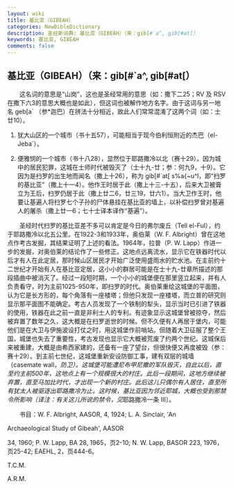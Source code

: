 ```yaml
---
layout: wiki
title: 基比亚（GIBEAH）
categories: NewBibleDictionary
description: 圣经新词典: 基比亚（GIBEAH）（来：gib[#`a^, gib[#at[）
keywords: 基比亚, GIBEAH
comments: false
---
```


## 基比亚（GIBEAH）（来：gib[#`a^, gib[#at[）

　　这名词的意思是“山岗”，这也是圣经常用的意思（如：撒下二25；RV 及 RSV 在撒下六3的意思大概也是如此），但这词也被解作地方名字。由于这词与另一地名 geb[a` （参*迦巴）在拼法十分相近，故此人们常常混淆了这两个词（如：士廿10）。

1. 犹大山区的一个城市（书十五57），可能相当于现今伯利恒附近的杰巴（el-Jeba`）。

2. 便雅悯的一个城市（书十八28），显然位于耶路撒冷以北（赛十29）。因为城中的居民犯罪，这城在士师时代被毁灭了（士十九-廿；参：何九9，十9）。它因为是扫罗的出生地而闻名（撒上十26），称为 gib[#`at[ s%a{~u^l，即“扫罗的基比亚”（撒上十一4）。他作王时居于此（撒上十三-十五），后来大卫被膏立为王后，扫罗仍居于此（撒上廿二6，廿三19，廿六1）。当大卫作王时，他要让基遍人将扫罗七个子孙的尸体悬挂在基比亚的墙上，以补偿扫罗曾对基遍人的屠杀（撒上廿一6；七十士译本译作“基遍”）。

　　圣经时代扫罗的基比亚差不多可以肯定是今日的弗尔废丘（Tell el-Ful），约于耶路撒冷以北五公里。在1922-3和1933年，奥伯莱（W. F. Albright）曾在这地点作考古发掘，其结果证明了上述的看法。1964年，拉普（P. W. Lapp）作进一步的发掘，对奥伯莱的结论作了一些修正。这地点远离流水，显示它在铁器时代以后才有人在此定居，那时候山区居民才开始广泛使用盛雨水的贮水池。在主前约十二世纪才开始有人在基比亚定居，这小小的群居可能是在士十九-廿章所描述的那段插曲中被消灭了。经过一段短时期，一个小小的城堡便在那里竖立起来，并有人负责看守，时为主前1025-950年，即扫罗的时代。奥伯莱重绘这城堡的平面图，认为它是长方形的，每个角落有一座楼塔；但他只发现一座楼塔，而立普的研究则显示那平面图不能确定。考古人员发现了一个铁制的犁头，显示当时已引进了铁器的使用，铁器在此之前一直是非利士人的专利。有迹象显示这城堡曾被掠夺，然后被弃置了数年之久，这大概是在扫罗逝世的时候。但不久便有人再居于堡内，可能他们是在大卫与伊施波设打仗之时，用这城堡作前哨站。但随着大卫征服了整个王国，城堡也失去了重要性，考古发现也显示它大概被荒废了约两个世纪。这城保后来被重建，大概是由希西家建的，还备有一座了望台，但很快便又再度被毁（参：赛十29）。到主前七世纪，这城堡重新安设防御工事，建有双层的城墙（casemate wall，*防卫）。这城堡可能遭尼布甲尼撒的军队毁灭，自此以后，直至约主前500年，这地点上有一个规模很大的村庄。此后一段期间，这地方继续被弃置，直至马加比时代，才出现一个新的村庄。此后这儿只偶尔有人居住，直至所有犹太人被驱逐出耶路撒冷为止。这时候，基比亚因为邻近耶城，大概也受到那禁令所影响〔译注：有关这儿所说的禁令，见*耶路撒冷一条 III〕。

　　书目：W. F. Albright, AASOR, 4, 1924; L. A. Sinclair, 'An

Archaeological Study of Gibeah', AASOR

34, 1960; P. W. Lapp, BA 28, 1965，页2-10; N. W. Lapp, BASOR 223, 1976，页25-42; EAEHL, 2，页444-6。

T.C.M.

A.R.M.








